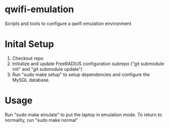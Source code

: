 qwifi-emulation
===============

Scripts and tools to configure a qwifi emulation environment

Inital Setup
===============

1. Checkout repo
2. Initialize and update FreeRADIUS configuration subrepo ("git submodule init" and "git submodule update")
3. Run "sudo make setup" to setup dependencies and configure the MySQL database.

Usage
===============

Run "sudo make emulate" to put the laptop in emulation mode. To return to normality, run "sudo make normal"
